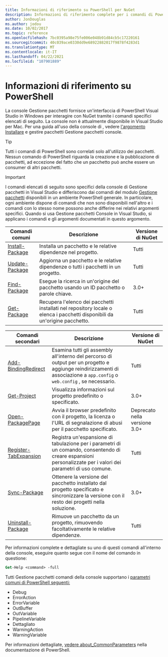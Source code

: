 ```yaml
---
title: Informazioni di riferimento su PowerShell per NuGet
description: Informazioni di riferimento complete per i comandi di PowerShell disponibili nella console Gestione pacchetti NuGet in Visual Studio.
author: JonDouglas
ms.author: jodou
ms.date: 10/02/2017
ms.topic: reference
ms.openlocfilehash: 7bc0395a98e75fe006e048b91d84cb5c17220161
ms.sourcegitcommit: 40c039ace0330dd9e68922882017f9878f4283d1
ms.translationtype: MT
ms.contentlocale: it-IT
ms.lasthandoff: 04/22/2021
ms.locfileid: "107901889"
---
```

# <a name="powershell-reference"></a>Informazioni di riferimento su PowerShell

La console Gestione pacchetti fornisce un'interfaccia di PowerShell Visual Studio in Windows per interagire con NuGet tramite i comandi specifici elencati di seguito. La console non è attualmente disponibile in Visual Studio per Mac. Per una guida all'uso della console di , vedere [l'argomento Installare](../consume-packages/install-use-packages-powershell.md) e gestire pacchetti Gestione pacchetti console.

> [!Tip]
> Tutti i comandi di PowerShell sono correlati solo all'utilizzo dei pacchetti. Nessun comando di PowerShell riguarda la creazione e la pubblicazione di pacchetti, ad eccezione del fatto che un pacchetto può anche essere un consumer di altri pacchetti.

> [!Important]
> I comandi elencati di seguito sono specifici della console di Gestione pacchetti in Visual Studio e differiscono dai comandi del modulo [Gestione pacchetti](/powershell/module/packagemanagement) disponibili in un ambiente PowerShell generale. In particolare, ogni ambiente dispone di comandi che non sono disponibili nell'altro e i comandi con lo stesso nome possono anche differire nei relativi argomenti specifici. Quando si usa Gestione pacchetti Console in Visual Studio, si applicano i comandi e gli argomenti documentati in questo argomento.

| Comandi comuni | Descrizione | Versione di NuGet |
| --- | --- | --- |
| [Install-Package](ps-reference/ps-ref-install-package.md) | Installa un pacchetto e le relative dipendenze nel progetto. | Tutti |
| [Update-Package](ps-reference/ps-ref-update-package.md) | Aggiorna un pacchetto e le relative dipendenze o tutti i pacchetti in un progetto. | Tutti |
| [Find-Package](ps-reference/ps-ref-find-package.md) | Esegue la ricerca in un'origine del pacchetto usando un ID pacchetto o parole chiave. | 3.0+ |
| [Get-Package](ps-reference/ps-ref-get-package.md) | Recupera l'elenco dei pacchetti installati nel repository locale o elenca i pacchetti disponibili da un'origine pacchetto. | Tutti |

| Comandi secondari | Descrizione | Versione di NuGet |
| --- | --- | --- |
| [Add-BindingRedirect](ps-reference/ps-ref-add-bindingredirect.md) | Esamina tutti gli assembly all'interno del percorso di output per un progetto e aggiunge reindirizzamenti di associazione a `app.config` o `web.config` , se necessario. | Tutti |
| [Get-Project](ps-reference/ps-ref-get-project.md) | Visualizza informazioni sul progetto predefinito o specificato. | 3.0+ |
| [Open-PackagePage](ps-reference/ps-ref-open-packagepage.md) | Avvia il browser predefinito con il progetto, la licenza o l'URL di segnalazione di abusi per il pacchetto specificato. | Deprecato nella versione 3.0+ |
| [Register-TabExpansion](ps-reference/ps-ref-register-tabexpansion.md) | Registra un'espansione di tabulazione per i parametri di un comando, consentendo di creare espansioni personalizzate per i valori dei parametri di uso comune. | Tutti |
| [Sync-Package](ps-reference/ps-ref-sync-package.md) | Ottenere la versione del pacchetto installato dal progetto specificato e sincronizzare la versione con il resto dei progetti nella soluzione. | 3.0+ |
| [Uninstall-Package](ps-reference/ps-ref-uninstall-package.md) | Rimuove un pacchetto da un progetto, rimuovendo facoltativamente le relative dipendenze. | Tutti |

Per informazioni complete e dettagliate su uno di questi comandi all'interno della console, eseguire quanto segue con il nome del comando in questione:

```ps
Get-Help <command> -full
```

Tutti Gestione pacchetti comandi della console supportano i [parametri comuni di PowerShell seguenti:](/powershell/module/microsoft.powershell.core/about/about_commonparameters)

- Debug
- ErrorAction
- ErrorVariable
- OutBuffer
- OutVariable
- PipelineVariable
- Dettagliato
- WarningAction
- WarningVariable

Per informazioni dettagliate, [vedere about_CommonParameters](/powershell/module/microsoft.powershell.core/about/about_commonparameters) nella documentazione di PowerShell.